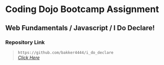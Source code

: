 # Coding Dojo Bootcamp Assignment
## Web Fundamentals / Javascript / I Do Declare!

### Repository Link  

> ``` https://github.com/bakker4444/i_do_declare ```  
> _[Click Here](https://github.com/bakker4444/i_do_declare)_  
